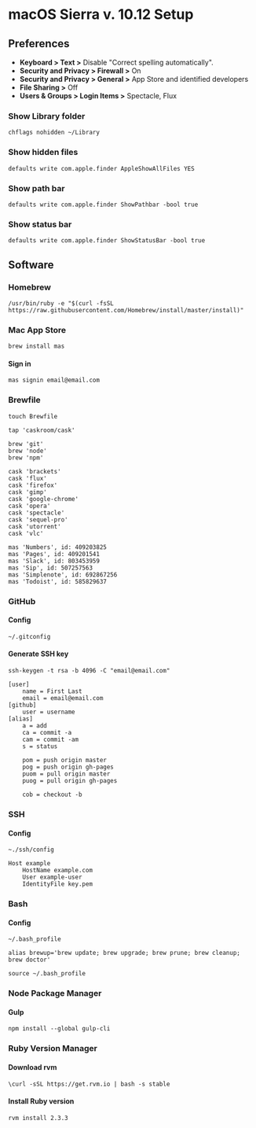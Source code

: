 # macOS Sierra v. 10.12 Setup 

## Preferences

- **Keyboard > Text >** Disable "Correct spelling automatically".
- **Security and Privacy > Firewall >** On
- **Security and Privacy > General >** App Store and identified developers
- **File Sharing >** Off
- **Users & Groups > Login Items >** Spectacle, Flux

### Show Library folder

```
chflags nohidden ~/Library
```

### Show hidden files

```
defaults write com.apple.finder AppleShowAllFiles YES
```

### Show path bar

```
defaults write com.apple.finder ShowPathbar -bool true
```

### Show status bar

```
defaults write com.apple.finder ShowStatusBar -bool true
```

## Software

### Homebrew

```shell
/usr/bin/ruby -e "$(curl -fsSL https://raw.githubusercontent.com/Homebrew/install/master/install)"
```

### Mac App Store

```
brew install mas
```

#### Sign in

```
mas signin email@email.com
```

### Brewfile

```
touch Brewfile
```

```
tap 'caskroom/cask'

brew 'git'
brew 'node'
brew 'npm'

cask 'brackets'
cask 'flux'
cask 'firefox'
cask 'gimp'
cask 'google-chrome'
cask 'opera'
cask 'spectacle'
cask 'sequel-pro'
cask 'utorrent'
cask 'vlc'

mas 'Numbers', id: 409203825
mas 'Pages', id: 409201541
mas 'Slack', id: 803453959
mas 'Sip', id: 507257563 
mas 'Simplenote', id: 692867256 
mas 'Todoist', id: 585829637
```

### GitHub

#### Config

```
~/.gitconfig
```


#### Generate SSH key

```
ssh-keygen -t rsa -b 4096 -C "email@email.com"
```

```
[user]
	name = First Last
	email = email@email.com
[github]
	user = username
[alias]
	a = add
	ca = commit -a
	cam = commit -am
	s = status

	pom = push origin master
	pog = push origin gh-pages
	puom = pull origin master
	puog = pull origin gh-pages
    
	cob = checkout -b
```

### SSH

#### Config

```
~./ssh/config
```

```
Host example
    HostName example.com
    User example-user
    IdentityFile key.pem
```

### Bash

#### Config

```
~/.bash_profile
```

```
alias brewup='brew update; brew upgrade; brew prune; brew cleanup; brew doctor'
```

```
source ~/.bash_profile
```

### Node Package Manager

#### Gulp

```
npm install --global gulp-cli
```

### Ruby Version Manager

#### Download rvm

```
\curl -sSL https://get.rvm.io | bash -s stable
```

#### Install Ruby version

```
rvm install 2.3.3
```

